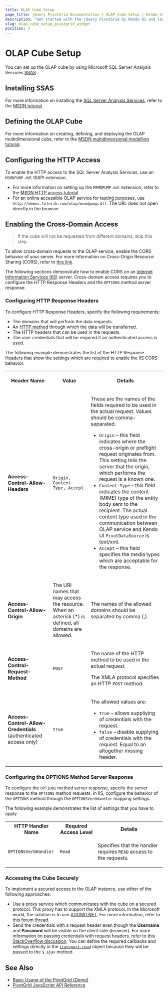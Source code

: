 ```yaml
---
title: OLAP Cube Setup
page_title: jQuery PivotGrid Documentation | OLAP Cube Setup | Kendo UI
description: "Get started with the jQuery PivotGrid by Kendo UI and learn how to set up the OLAP Cube when working with the widget."
slug: olap_cube_setup_pivotgrid_widget
position: 3
---
```


# OLAP Cube Setup

You can set up the OLAP cube by using Microsoft SQL Server Analysis Services [SSAS](http://technet.microsoft.com/en-us/library/ms175609(v=sql.90).aspx).

## Installing SSAS

For more information on installing the [SQL Server Analysis Services](http://technet.microsoft.com/en-us/library/ms175609(v=sql.90).aspx), refer to the [MSDN tutorial](http://msdn.microsoft.com/en-us/library/hh403424(v=sql.110).aspx).

## Defining the OLAP Cube

For more information on creating, defining, and deploying the OLAP multidimensional cube, refer to the [MSDN multidimensional modelling tutorial](http://msdn.microsoft.com/en-us/library/ms170208(v=sql.110).aspx).

## Configuring the HTTP Access

To enable the HTTP access to the SQL Server Analysis Services, use an `MSMDPUMP.ddl` ISAPI extension.

* For more information on setting up the `MSMDPUMP.ddl` extension, refer to the [MSDN HTTP access tutorial](http://technet.microsoft.com/en-us/library/gg492140.aspx).
* For an online accessible OLAP service for testing purposes, use `http://demos.telerik.com/olap/msmdpump.dll`. The URL does not open directly in the browser.

## Enabling the Cross-Domain Access

> If the cube will not be requested from different domains, skip this step.

To allow cross-domain requests to the OLAP service, enable the CORS behavior of your server. For more information on Cross-Origin Resource Sharing (CORS), refer to [this link](https://developer.mozilla.org/en-US/docs/Web/HTTP/Access_control_CORS).

The following sections demonstrate how to enable CORS on an [Internet Information Services (IIS)](http://www.iis.net/) server. Cross-domain access requires you to configure the HTTP Response Headers and the `OPTIONS` method server response.

### Configuring HTTP Response Headers

To configure HTTP Response Headers, specify the following requirements:
* The domains that will perform the data requests.
* An [HTTP method](http://www.w3.org/Protocols/rfc2616/rfc2616-sec9.html) through which the data will be transferred.
* The HTTP headers that can be used in the requests.
* The user credentials that will be required if an authenticated access is used.

The following example demonstrates the list of the HTTP Response Headers that show the settings which are required to enable the IIS CORS behavior.

<table>
    <tbody>
        <tr>
            <th>
                <p>Header Name</p>
            </th>
            <th>
                <p>Value</p>
            </th>
            <th>
                <p>Details</p>
            </th>
        </tr>
        <tr>
            <td><strong>Access-Control-Allow-Headers</strong></td>
            <td><code>Origin, Content-Type, Accept</code></td>
            <td>
                <p>These are the names of the fields required to be used in the actual request. Values should be comma-separated.</p>
                <ul>
                    <li><code>Origin</code> – this field indicates where the cross-origin or preflight request originates from. This setting tells the server that the origin, which performs the request is a known one.</li>
                    <li><code>Content-Type</code> – this field indicates the content (MIME) type of the entity body sent to the recipient. The actual content type used in the communication between OLAP service and Kendo UI <code>PivotDataSource</code> is text/xml.</li>
                    <li><code>Accept</code> – this field specifies the media types which are acceptable for the response.</li>
                </ul>
            </td>
        </tr>
        <tr>
            <td><strong>Access-Control-Allow-Origin</strong></td>
            <td>
                <p>The URI names that may access the resource. When an asterisk (*) is defined, all domains are allowed.</p>
            </td>
            <td>
                <p>The names of the allowed domains should be separated by comma (,).</p>
            </td>
        </tr>
        <tr>
            <td><strong>Access-Control-Request-Method</strong></td>
            <td><code>POST</code></td>
            <td>
                <p>The name of the HTTP method to be used in the actual request.</p>
                <p>The XMLA protocol specifies an HTTP <code>POST</code> method.</p>
            </td>
        </tr>
        <tr>
            <td><strong>Access-Control-Allow-Credentials</strong> (authenticated access only)</td>
            <td><code>true</code></td>
            <td>
                <p>The allowed values are:</p>
                <ul>
                    <li><code>true</code> – allows suppliying of credentials with the request.</li>
                    <li><code>false</code> – disable supplying of credentials with the request. Equal to an altogether missing header.</li>
                </ul>
            </td>
        </tr>
    </tbody>
</table>

### Configuring the OPTIONS Method Server Response

To configure the `OPTIONS` method server response, specify the server response to the `OPTIONS` method requests. In IIS, configure the behavior of the `OPTIONS` method through the `OPTIONSVerbHandler` mapping settings.

The following example demonstrates the list of settings that you have to apply.

<table>
    <tbody>
        <tr>
            <th>HTTP Handler Name</th>
            <th>Required Access Level</th>
            <th>Details</th>
        </tr>
        <tr>
            <td><code>OPTIONSVerbHandler</code></td>
            <td><code>Read</code></td>
            <td>
                <p>Specifies that the handler requires <code>READ</code> access to the requests.</p>
            </td>
        </tr>
    </tbody>
</table>

### Accessing the Cube Securely

To implement a secured access to the OLAP instance, use either of the following approaches:
* Use a proxy service which communicates with the cube on a secured protocol. This proxy has to support the XMLA protocol. In the Microsoft world, the solution is to use [ADOMD.NET](https://technet.microsoft.com/en-us/library/ms123483%28v=sql.110%29.aspx). For more information, refer to [this forum thread](http://www.telerik.com/forums/securing-access-to-msmdpump-dll).
* Send the credentials with a request header even though the **Username** and **Password** will be visible on the client side (browser). For more information on passing credentials with request headers, refer to [this StackOverflow discussion](http://stackoverflow.com/questions/14579478/how-to-pass-credentials-for-a-webservice-using-jquery-ajax-call). You can define the required callbacks and settings directly in the [`transport.read`](/api/javascript/data/datasource/configuration/transport.read) object because they will be passed to the `$.ajax` method.

## See Also

* [Basic Usage of the PivotGrid (Demo)](http://demos.telerik.com/kendo-ui/pivotgrid/index)
* [PivotGrid JavaScript API Reference](/api/javascript/ui/pivotgrid)
